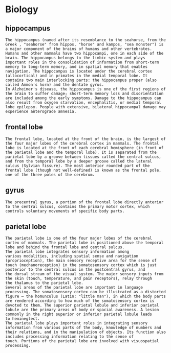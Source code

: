 # Biology

## hippocampus
	The hippocampus (named after its resemblance to the seahorse, from the Greek , "seahorse" from hippos, "horse" and kampos, "sea monster") is a major component of the brains of humans and other vertebrates. Humans and other mammals have two hippocampi, one in each side of the brain. The hippocampus belongs to the limbic system and plays important roles in the consolidation of information from short-term memory to long-term memory, and in spatial memory that enables navigation. The hippocampus is located under the cerebral cortex (allocortical) and in primates in the medial temporal lobe. It contains two main interlocking parts: the hippocampus proper (also called Ammon's horn) and the dentate gyrus. 
	In Alzheimer's disease, the hippocampus is one of the first regions of the brain to suffer damage; short-term memory loss and disorientation are included among the early symptoms. Damage to the hippocampus can also result from oxygen starvation, encephalitis, or medial temporal lobe epilepsy. People with extensive, bilateral hippocampal damage may experience anterograde amnesia.

## frontal lobe
	The frontal lobe, located at the front of the brain, is the largest of the four major lobes of the cerebral cortex in mammals. The frontal lobe is located at the front of each cerebral hemisphere (in front of the parietal lobe and the temporal lobe). It is separated from the parietal lobe by a groove between tissues called the central sulcus, and from the temporal lobe by a deeper groove called the lateral sulcus (Sylvian fissure). The most anterior rounded part of the frontal lobe (though not well-defined) is known as the frontal pole, one of the three poles of the cerebrum.

## gyrus
	The precentral gyrus, a portion of the frontal lobe directly anterior to the central sulcus, contains the primary motor cortex, which controls voluntary movements of specific body parts. 

## parietal lobe
	The parietal lobe is one of the four major lobes of the cerebral cortex of mammals. The parietal lobe is positioned above the temporal lobe and behind the frontal lobe and central sulcus.
	The parietal lobe integrates sensory information among various modalities, including spatial sense and navigation (proprioception), the main sensory receptive area for the sense of touch (mechanoreception) in the somatosensory cortex which is just posterior to the central sulcus in the postcentral gyrus, and the dorsal stream of the visual system. The major sensory inputs from the skin (touch, temperature, and pain receptors), relay through the thalamus to the parietal lobe.
	Several areas of the parietal lobe are important in language processing. The somatosensory cortex can be illustrated as a distorted figure – the homunculus (Latin: "little man"), in which the body parts are rendered according to how much of the somatosensory cortex is devoted to them. The superior parietal lobule and inferior parietal lobule are the primary areas of body or spacial awareness. A lesion commonly in the right superior or inferior parietal lobule leads to hemineglect.
	The parietal lobe plays important roles in integrating sensory information from various parts of the body, knowledge of numbers and their relations, and in the manipulation of objects. Its function also includes processing information relating to the sense of touch. Portions of the parietal lobe are involved with visuospatial processing.
